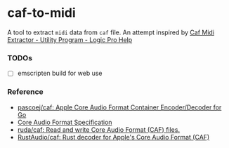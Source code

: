 caf-to-midi
===========
A tool to extract `midi` data from `caf` file. An attempt inspired by [Caf Midi Extractor - Utility Program - Logic Pro Help](https://www.logicprohelp.com/forum/viewtopic.php?t=139415)

### TODOs
- [ ] emscripten build for web use

### Reference
- [pascoej/caf: Apple Core Audio Format Container Encoder/Decoder for Go](https://github.com/pascoej/caf)
- [Core Audio Format Specification](https://developer.apple.com/library/archive/documentation/MusicAudio/Reference/CAFSpec/CAF_spec/CAF_spec.html)
- [ruda/caf: Read and write Core Audio Format (CAF) files.](https://github.com/ruda/caf)
- [RustAudio/caf: Rust decoder for Apple's Core Audio Format (CAF)](https://github.com/RustAudio/caf)
